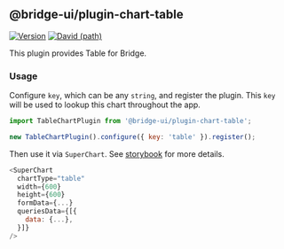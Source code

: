 ## @bridge-ui/plugin-chart-table

[![Version](https://img.shields.io/npm/v/@bridge-ui/plugin-chart-table.svg?style=flat-square)](https://img.shields.io/npm/v/@bridge-ui/plugin-chart-table.svg?style=flat-square)
[![David (path)](https://img.shields.io/david/apache-bridge/bridge-ui-plugins.svg?path=packages%2Fbridge-ui-plugin-chart-table&style=flat-square)](https://david-dm.org/apache-bridge/bridge-ui-plugins?path=packages/bridge-ui-plugin-chart-table)

This plugin provides Table for Bridge.

### Usage

Configure `key`, which can be any `string`, and register the plugin. This `key` will be used to
lookup this chart throughout the app.

```js
import TableChartPlugin from '@bridge-ui/plugin-chart-table';

new TableChartPlugin().configure({ key: 'table' }).register();
```

Then use it via `SuperChart`. See
[storybook](https://apache-bridge.github.io/bridge-ui-plugins/?selectedKind=plugin-chart-table)
for more details.

```js
<SuperChart
  chartType="table"
  width={600}
  height={600}
  formData={...}
  queriesData={[{
    data: {...},
  }]}
/>
```
